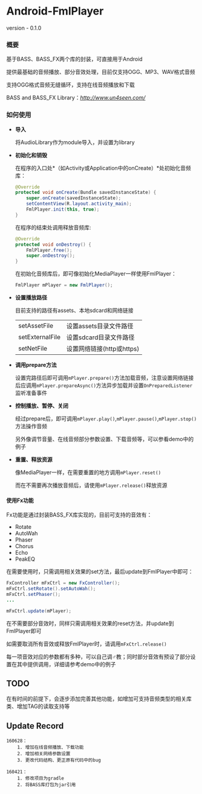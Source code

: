 # Android-FmlPlayer
version - 0.1.0

### 概要
基于BASS、BASS_FX两个库的封装，可直接用于Android

提供最基础的音频播放、部分音效处理，目前仅支持OGG、MP3、WAV格式音频

支持OGG格式音频无缝循环，支持在线音频播放和下载

BASS and BASS_FX Library：*http://www.un4seen.com/*

### 如何使用
  
* **导入**

    将AudioLibrary作为module导入，并设置为library
    
* **初始化和销毁**

    在程序的入口处*（如Activity或Application中的onCreate）*处初始化音频库：
    ```java
    @Override
    protected void onCreate(Bundle savedInstanceState) {
        super.onCreate(savedInstanceState);
        setContentView(R.layout.activity_main);
        FmlPlayer.init(this, true);
    }
    ```

    在程序的结束处调用释放音频库:
    ```java
    @Override
    protected void onDestroy() {
        FmlPlayer.free();
        super.onDestroy();
    }
    ```
    
    在初始化音频库后，即可像初始化MediaPlayer一样使用FmlPlayer：
    ```java
    FmlPlayer mPlayer = new FmlPlayer();
    ```
    
* **设置播放路径**
    
    目前支持的路径有assets、本地sdcard和网络链接
    
    |               |                        |
    |---------------|------------------------|
    |setAssetFile   |设置assets目录文件路径    |
    |setExternalFile|设置sdcard目录文件路径    |
    |setNetFile     |设置网络链接(http或https) |
    
* **调用prepare方法**

    设置完路径后即可调用`mPlayer.prepare()`方法加载音频，注意设置网络链接后应调用`mPlayer.prepareAsync()`方法异步加载并设置`OnPreparedListener`监听准备事件
    
* **控制播放、暂停、关闭**

    经过prepare后，即可调用`mPlayer.play()`,`mPlayer.pause()`,`mPlayer.stop()`方法操作音频
    
    另外像调节音量、在线音频部分参数设置、下载音频等，可以参看demo中的例子
    
* **重置、释放资源**

    像MediaPlayer一样，在需要重置的地方调用`mPlayer.reset()`
    
    而在不需要再次播放音频后，请使用`mPlayer.release()`释放资源
    
#### 使用Fx功能
    
Fx功能是通过封装BASS_FX库实现的，目前可支持的音效有：

* Rotate
* AutoWah
* Phaser
* Chorus
* Echo
* PeakEQ

在需要使用时，只需调用相关效果的set方法，最后update到FmlPlayer中即可：

```java
FxController mFxCtrl = new FxController();
mFxCtrl.setRotate().setAutoWah();
mFxCtrl.setPhaser();
...

mFxCtrl.update(mPlayer);
```

在不需要部分音效时，同样只需调用相关效果的reset方法，并update到FmlPlayer即可

如需要取消所有音效或释放FmlPlayer时，请调用`mFxCtrl.release()`

每一项音效对应的参数都有多种，可以自己调♂教；同时部分音效有预设了部分设置在其中提供调用，详细请参考demo中的例子

## TODO

在有时间的前提下，会逐步添加完善其他功能，如增加可支持音频类型的相关库类、增加TAG的读取支持等

## Update Record
    160628：
        1. 增加在线音频播放、下载功能
        2. 增加相关网络参数设置
        3. 更改代码结构、更正原有代码中的bug

    160421：
        1. 修改项目为gradle
        2. 将BASS库打包为jar引用
